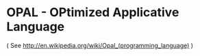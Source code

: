 OPAL - OPtimized Applicative Language
=====================================

( See http://en.wikipedia.org/wiki/Opal_(programming_language) )
